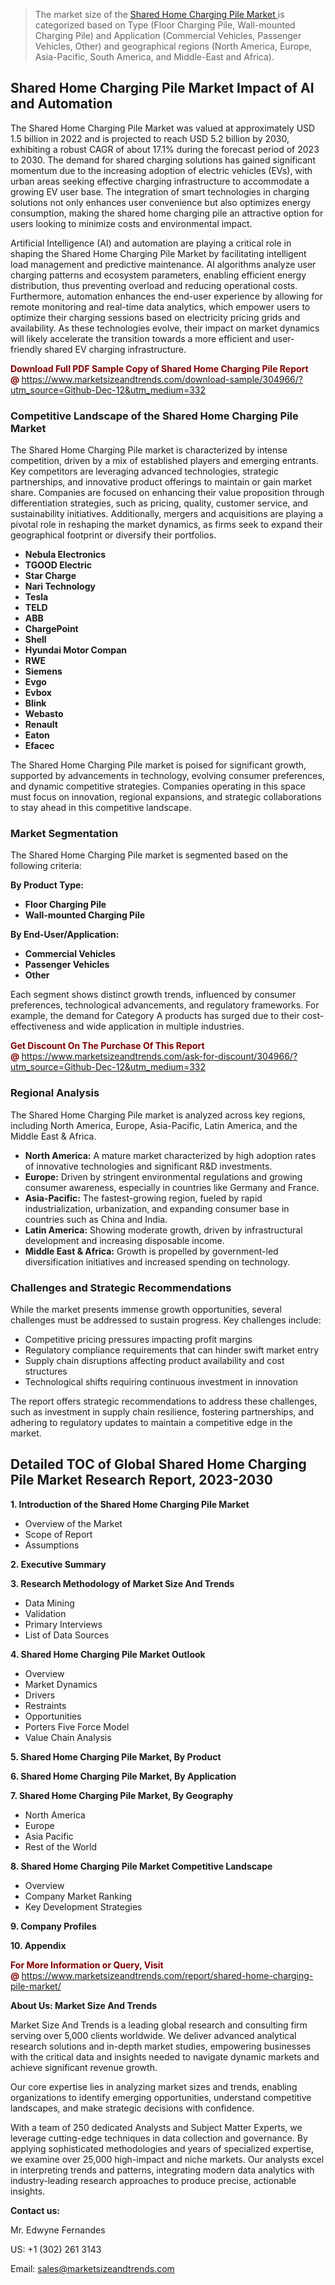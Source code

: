 <blockquote><p>The market size of the <a href="https://www.marketsizeandtrends.com/download-sample/304966/?utm_source=Github-Dec-12&amp;utm_medium=332" target="_blank">Shared Home Charging Pile Market </a>is categorized based on Type (Floor Charging Pile, Wall-mounted Charging Pile) and Application (Commercial Vehicles, Passenger Vehicles, Other) and geographical regions (North America, Europe, Asia-Pacific, South America, and Middle-East and Africa).</p></blockquote><p><h2>Shared Home Charging Pile Market Impact of AI and Automation</h2><p>The Shared Home Charging Pile Market was valued at approximately USD 1.5 billion in 2022 and is projected to reach USD 5.2 billion by 2030, exhibiting a robust CAGR of about 17.1% during the forecast period of 2023 to 2030. The demand for shared charging solutions has gained significant momentum due to the increasing adoption of electric vehicles (EVs), with urban areas seeking effective charging infrastructure to accommodate a growing EV user base. The integration of smart technologies in charging solutions not only enhances user convenience but also optimizes energy consumption, making the shared home charging pile an attractive option for users looking to minimize costs and environmental impact.</p><p>Artificial Intelligence (AI) and automation are playing a critical role in shaping the Shared Home Charging Pile Market by facilitating intelligent load management and predictive maintenance. AI algorithms analyze user charging patterns and ecosystem parameters, enabling efficient energy distribution, thus preventing overload and reducing operational costs. Furthermore, automation enhances the end-user experience by allowing for remote monitoring and real-time data analytics, which empower users to optimize their charging sessions based on electricity pricing grids and availability. As these technologies evolve, their impact on market dynamics will likely accelerate the transition towards a more efficient and user-friendly shared EV charging infrastructure.</p></p><p><strong><span style="color: #800000;">Download Full PDF Sample Copy of Shared Home Charging Pile Report @</span>&nbsp;</strong><a href="https://www.marketsizeandtrends.com/download-sample/304966/?utm_source=Github-Dec-12&amp;utm_medium=332">https://www.marketsizeandtrends.com/download-sample/304966/?utm_source=Github-Dec-12&amp;utm_medium=332</a></p><h3>Competitive Landscape of the Shared Home Charging Pile Market</h3><p>The Shared Home Charging Pile market is characterized by intense competition, driven by a mix of established players and emerging entrants. Key competitors are leveraging advanced technologies, strategic partnerships, and innovative product offerings to maintain or gain market share. Companies are focused on enhancing their value proposition through differentiation strategies, such as pricing, quality, customer service, and sustainability initiatives. Additionally, mergers and acquisitions are playing a pivotal role in reshaping the market dynamics, as firms seek to expand their geographical footprint or diversify their portfolios.</p><p><strong><p><ul><li>Nebula Electronics </li><li> TGOOD Electric </li><li> Star Charge </li><li> Nari Technology </li><li> Tesla </li><li> TELD </li><li> ABB </li><li> ChargePoint </li><li> Shell </li><li> Hyundai Motor Compan </li><li> RWE </li><li> Siemens </li><li> Evgo </li><li> Evbox </li><li> Blink </li><li> Webasto </li><li> Renault </li><li> Eaton </li><li> Efacec</p></li></ul></p></strong></p><p>The Shared Home Charging Pile market is poised for significant growth, supported by advancements in technology, evolving consumer preferences, and dynamic competitive strategies. Companies operating in this space must focus on innovation, regional expansions, and strategic collaborations to stay ahead in this competitive landscape.</p><h3>Market Segmentation</h3><p>The Shared Home Charging Pile market is segmented based on the following criteria:</p><p><strong>By Product Type:</strong></p><p><strong><p><ul><li>Floor Charging Pile </li><li> Wall-mounted Charging Pile</p></li></ul></p></strong></p><p><strong>By End-User/Application:</strong></p><p><strong><p><ul><li>Commercial Vehicles </li><li> Passenger Vehicles </li><li> Other</p></li></ul></p></strong></p><p>Each segment shows distinct growth trends, influenced by consumer preferences, technological advancements, and regulatory frameworks. For example, the demand for Category A products has surged due to their cost-effectiveness and wide application in multiple industries.</p><p><strong><span style="color: #800000;">Get Discount On The Purchase Of This Report @&nbsp;</span></strong><a href="https://www.marketsizeandtrends.com/ask-for-discount/304966/?utm_source=Github-Dec-12&amp;utm_medium=332">https://www.marketsizeandtrends.com/ask-for-discount/304966/?utm_source=Github-Dec-12&amp;utm_medium=332</a></p><h3>Regional Analysis</h3><p>The Shared Home Charging Pile market is analyzed across key regions, including North America, Europe, Asia-Pacific, Latin America, and the Middle East &amp; Africa.</p><ul><li><strong>North America:</strong> A mature market characterized by high adoption rates of innovative technologies and significant R&amp;D investments.</li><li><strong>Europe:</strong> Driven by stringent environmental regulations and growing consumer awareness, especially in countries like Germany and France.</li><li><strong>Asia-Pacific:</strong> The fastest-growing region, fueled by rapid industrialization, urbanization, and expanding consumer base in countries such as China and India.</li><li><strong>Latin America:</strong> Showing moderate growth, driven by infrastructural development and increasing disposable income.</li><li><strong>Middle East &amp; Africa:</strong> Growth is propelled by government-led diversification initiatives and increased spending on technology.</li></ul><h3>Challenges and Strategic Recommendations</h3><p>While the market presents immense growth opportunities, several challenges must be addressed to sustain progress. Key challenges include:</p><ul><li>Competitive pricing pressures impacting profit margins</li><li>Regulatory compliance requirements that can hinder swift market entry</li><li>Supply chain disruptions affecting product availability and cost structures</li><li>Technological shifts requiring continuous investment in innovation</li></ul><p>The report offers strategic recommendations to address these challenges, such as investment in supply chain resilience, fostering partnerships, and adhering to regulatory updates to maintain a competitive edge in the market.</p><h2>Detailed TOC of Global Shared Home Charging Pile Market Research Report, 2023-2030</h2><p><strong>1. Introduction of the Shared Home Charging Pile Market</strong></p><ul><li>Overview of the Market</li><li>Scope of Report</li><li>Assumptions&nbsp;</li></ul><p><strong>2. Executive Summary</strong></p><p><strong>3. Research Methodology of <strong>Market Size And Trends</strong></strong></p><ul><li>Data Mining</li><li>Validation</li><li>Primary Interviews</li><li>List of Data Sources&nbsp;</li></ul><p><strong>4. Shared Home Charging Pile Market Outlook</strong></p><ul><li>Overview</li><li>Market Dynamics</li><li>Drivers</li><li>Restraints</li><li>Opportunities</li><li>Porters Five Force Model</li><li>Value Chain Analysis&nbsp;</li></ul><p><strong>5. Shared Home Charging Pile Market, By Product</strong></p><p><strong>6. Shared Home Charging Pile Market, By Application</strong></p><p><strong>7. Shared Home Charging Pile Market, By Geography</strong></p><ul><li>North America</li><li>Europe</li><li>Asia Pacific</li><li>Rest of the World&nbsp;</li></ul><p><strong>8. Shared Home Charging Pile Market Competitive Landscape</strong></p><ul><li>Overview</li><li>Company Market Ranking</li><li>Key Development Strategies&nbsp;</li></ul><p><strong>9. Company Profiles</strong></p><p><strong>10. Appendix</strong></p><p><strong><span style="color: #800000;">For More Information or Query, Visit @&nbsp;</span></strong><a href="https://www.marketsizeandtrends.com/report/shared-home-charging-pile-market/">https://www.marketsizeandtrends.com/report/shared-home-charging-pile-market/</a></p><p></p><p><strong>About Us:&nbsp;Market Size And Trends</strong></p><p>Market Size And Trends&nbsp;is a leading global research and consulting firm serving over 5,000 clients worldwide. We deliver advanced analytical research solutions and in-depth market studies, empowering businesses with the critical data and insights needed to navigate dynamic markets and achieve significant revenue growth.</p><p>Our core expertise lies in analyzing market sizes and trends, enabling organizations to identify emerging opportunities, understand competitive landscapes, and make strategic decisions with confidence.</p><p>With a team of 250 dedicated Analysts and Subject Matter Experts, we leverage cutting-edge techniques in data collection and governance. By applying sophisticated methodologies and years of specialized expertise, we examine over 25,000 high-impact and niche markets. Our analysts excel in interpreting trends and patterns, integrating modern data analytics with industry-leading research approaches to produce precise, actionable insights.</p><p><strong>Contact us:</strong></p><p>Mr. Edwyne Fernandes</p><p>US: +1 (302) 261 3143</p><p>Email: <a href="mailto:sales@marketsizeandtrends.com">sales@marketsizeandtrends.com</a>&nbsp;</p>
